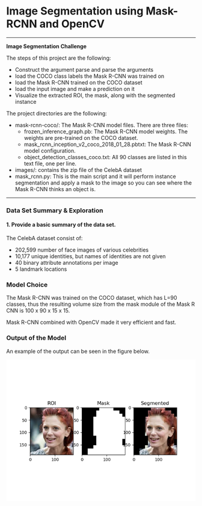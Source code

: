 # **Image Segmentation using Mask-RCNN and OpenCV** 

---

**Image Segmentation Challenge**

The steps of this project are the following:
* Construct the argument parse and parse the arguments
* load the COCO class labels the Mask R-CNN was trained on
* load the Mask R-CNN trained on the COCO dataset
* load the input image and make a prediction on it
* Visualize the extracted ROI, the mask, along with the segmented instance

The project directories are the following:
* mask-rcnn-coco/: The Mask R-CNN model files. There are three files:
  * frozen_inference_graph.pb: The Mask R-CNN model weights. The weights are pre-trained on the COCO dataset.
  * mask_rcnn_inception_v2_coco_2018_01_28.pbtxt: The Mask R-CNN model configuration.
  * object_detection_classes_coco.txt: All 90 classes are listed in this text file, one per line. 
* images/: contains the zip file of the CelebA dataset
* mask_rcnn.py: This is the main script and it will perform instance segmentation and apply a mask to the image so you can see where the Mask R-CNN thinks an object is.

[//]: # (Image References)

[image1]: ./output/Figure_1.png "Mask-RCNN output"

---

### Data Set Summary & Exploration

#### 1. Provide a basic summary of the data set.

The CelebA dataset consist of:

* 202,599 number of face images of various celebrities
* 10,177 unique identities, but names of identities are not given
* 40 binary attribute annotations per image
* 5 landmark locations

### Model Choice

The Mask R-CNN was trained on the COCO dataset, which has L=90 classes, thus the resulting volume size from the mask module of the Mask R CNN is 100 x 90 x 15 x 15.

Mask R-CNN combined with OpenCV made it very efficient and fast.

### Output of the Model

An example of the output can be seen in the figure below. 

![alt text][image1]
